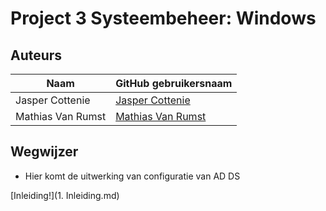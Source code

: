 # Project 3 Systeembeheer: Windows

## Auteurs
 
 Naam  | GitHub gebruikersnaam
------------- | -------------
Jasper Cottenie | [Jasper Cottenie](https://github.com/JasperCottenie)
Mathias Van Rumst | [Mathias Van Rumst](https://github.com/mathias27) 

## Wegwijzer
- Hier komt de uitwerking van configuratie van AD DS

[Inleiding!](1. Inleiding.md)
